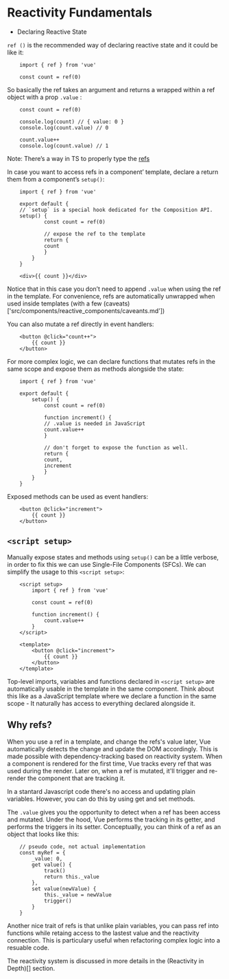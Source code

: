 # Reactivity Fundamentals

- Declaring Reactive State

`ref ()` is the recommended way of declaring reactive state and it could be like it:

```
    import { ref } from 'vue'

    const count = ref(0)
```

So basically the ref takes an argument and returns a wrapped within a ref object with a prop `.value` :

```
    const count = ref(0)

    console.log(count) // { value: 0 }
    console.log(count.value) // 0

    count.value++
    console.log(count.value) // 1
```

Note: There’s a way in TS to properly type the [refs](https://vuejs.org/guide/typescript/composition-api#typing-ref)

In case you want to access refs in a component’ template, declare a return them from a component’s `setup()`:

```
    import { ref } from 'vue'

    export default {
    // `setup` is a special hook dedicated for the Composition API.
    setup() {
            const count = ref(0)

            // expose the ref to the template
            return {
            count
            }
        }
    }

    <div>{{ count }}</div>
```

Notice that in this case you don’t need to append `.value` when using the ref in the template. For convenience, refs are automatically unwrapped when used inside templates (with a few (caveats)['src/components/reactive_components/caveants.md'])

You can also  mutate a ref directly in event handlers:

```
    <button @click="count++">
        {{ count }}
    </button>
```

For more complex logic, we can declare functions that mutates refs in the same scope and expose them as methods alongside the state:

```
    import { ref } from 'vue'

    export default {
        setup() {
            const count = ref(0)

            function increment() {
            // .value is needed in JavaScript
            count.value++
            }

            // don't forget to expose the function as well.
            return {
            count,
            increment
            }
        }
    }
```

Exposed methods can be used as event handlers: 

```
    <button @click="increment">
        {{ count }}
    </button>
```

## `<script setup>`

Manually expose states and methods using `setup()` can be a little verbose, in order to fix this we can use Single-File Components (SFCs). We can simplify the usage to this `<script setup>`:

```
    <script setup>
        import { ref } from 'vue'

        const count = ref(0)

        function increment() {
            count.value++
        }
    </script>

    <template>
        <button @click="increment">
            {{ count }}
        </button>
    </template>
```

Top-level imports, variables and functions declared in `<script setup>` are automatically usable in the template in the same component. Think about this like as a JavaScript template where we declare a function in the same scope - It naturally has access to everything declared alongside it.

## Why refs?

When you use a ref in a template, and change the refs's value later, Vue automatically detects the change and update the DOM accordingly. This is made possible with dependency-tracking based on reactivity system. When a component is rendered for the first time, Vue tracks every ref that was used during the render. Later on, when a ref is mutated, it'll trigger and re-render the component that are tracking it.

In a stantard Javascript code there's no access and updating plain variables. However, you can do this by using get and set methods.

The `.value` gives you the opportunity to detect when a ref has been access and mutated. Under the hood, Vue performs the tracking in its getter, and performs the triggers in its setter. Conceptually, you can think of a ref as an object that looks like this:

```
    // pseudo code, not actual implementation
    const myRef = {
        _value: 0,
        get value() {
            track()
            return this._value
        },
        set value(newValue) {
            this._value = newValue
            trigger()
        }
    }
```

Another nice trait of refs is that unlike plain variables, you can pass ref into functions while retaing access to the lastest value and the reactivity connection. This is particulary useful when refactoring complex logic into a resuable code.

The reactivity system is discussed in more details in the (Reactivity in Depth)[] section.